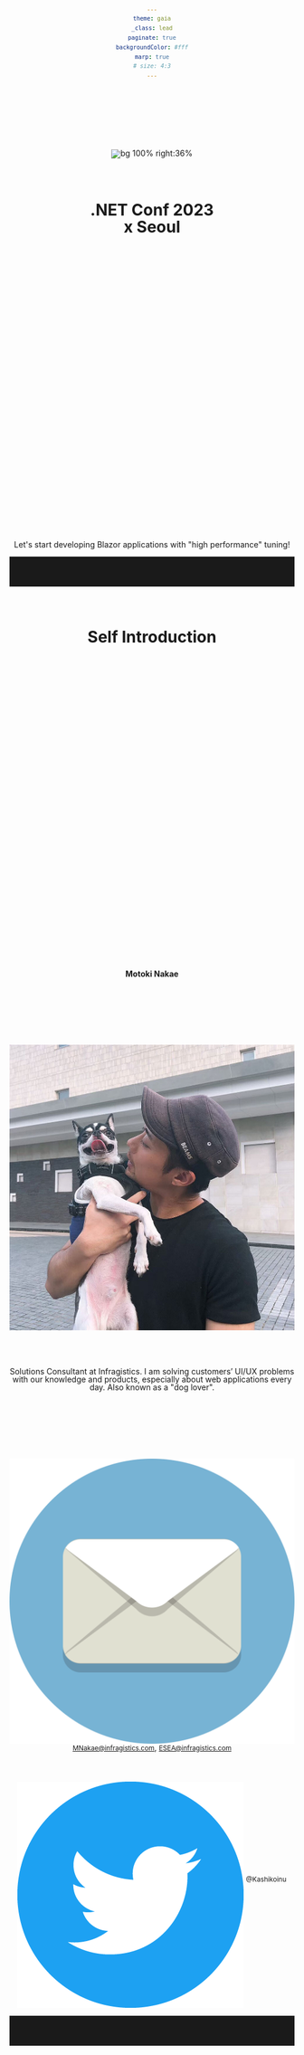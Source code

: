 ```yaml
---
theme: gaia
_class: lead
paginate: true
backgroundColor: #fff
marp: true
# size: 4:3
---
```


![bg 100% right:36%](./e716d7b23c2c510c2ce94363b05ab74a.gif)

# **.NET Conf 2023 <br>x Seoul**

Let's start developing Blazor applications with "high performance" tuning!

---

# Self Introduction

**Motoki Nakae**

![bg 90% right:30%](./b65b1eb0079f5b1b925b6d3da53c0fe3.jpg)

Solutions Consultant at Infragistics.
I am solving customers’ UI/UX problems with our knowledge and products, especially about web applications every day.
Also known as a "dog lover".

![width:40](./Circle-icons-mail.svg.png) <small>MNakae@infragistics.com</small>, <small>ESEA@infragistics.com</small>
![width:40](./Twitter_Social_Icon_Circle_Color.png.twimg.1920.png) <small>@Kashikoinu</small>

<style scoped>
* {
    vertical-align:middle
}
</style>

---

<div style="text-align:center; margin:0; line-height:1">

![width:1100](./persons.jpg)

</div>

<div style="display:flex; width:102%; justify-content: space-around; text-align:center; margin-top:-50px; margin-left: -2.4%">

<div>

### Ken Azuma

CEO at Infragstics JAPAN

</div>

<div>

### Dongsu Jo

Sales Manager, ESEA

</div>

</div>

---

# Infragistics

<div style="text-align:center">

![width:1000](./sampleapps.png)

</div>
We Infragistics provides well designed and high functional UI controls and components for developers over 30 years.

---

![bg contain 75%](./clients.jpg)

---

# <!-- fit -->246
<style scoped>
* {
    text-align:center;
    line-height:1
}
h1 {
    height:530px;
    margin-top:-50px
}
</style>
### meetings with customer in 2022

---

![bg contain 100%](./chart.png)

---

# What's happening in Japan

<small>

## Demand of Blazor was much increased 2022

</small>

One of common scenario:

- The developer works for implementing desktop application for the system inside a plant.
- They are facing new request that about monitoring system to see a status of plant operation for managers.
- Since the manager have to move around a lot during the job, they want a web application to access from anywhere.
- Performance is important.

<style scoped>
li {
    font-size:90%;
}
</style>

---

# Today's Topics

- The reason why I recommend you Blazor as the web development framework.
- The points you should take care for web application as performance perspective.
- Let's start to create a new Blazor web application with performance tuning.
- What if more complex functional UI components are needed.

---

# Why you should choice Blazor

- You are C# developer.
- You are familiar with Blazor Server. (similar to client server model)
- You can create latest SPA web application.
- Document and showcase are incresing day by day.
- Microsoft is investing a lot to Blazor.
- A lot of library vendors were adopted Blazor including Infragistics.

---

# Time to start Blazor!

![bg right:40% 80%](./ue_mezasu_man.png)

<style scoped>
h1 {
    text-align:center;
    padding-top:3.95em;
}
</style>

---

# <!-- fit -->Web application performance
<style scoped>
* {
    text-align:center;
    padding-top:3.75em;
}
</style>

---

# <!-- fit -->Three dimensions of web app performance

<small>

## 1. Load Time Performance

</small>

- How fast the web application load.
- For a desktop app, the time to excute application and be able to start interaction for user.
- To measure this performance, I suggest your use the "Lighthouse" (Chrome Extension).
- You should check "First Contentful Paint" metrics firstly.

---

![](./47a0ea1c7a9947cc06d0b2b3061b44c6.png)
<style scoped>
* {
    text-align:center;
    vertical-align:center;
    padding-top:14px;
}
</style>
---

# To reduce the Load Time

<table>
    <thead>
        <tr>
            <th></th>
            <th>Tips</th>
            <th>Sample Result</th>
        </tr>
    </thead>
    <tbody>
        <tr>
            <th>Blazor Server</th>
            <td>Basically, you don't have to care.</td>
            <td>-</td>
        </tr>
        <tr>
            <th rowspan="4">Blazor WebAssembly</th>
            <td>Use Brotli to compress files.(<a href="https://learn.microsoft.com/en-us/aspnet/core/blazor/host-and-deploy/webassembly?view=aspnetcore-7.0#customize-how-boot-resources-are-loaded">document</a>)</td>
            <td><b style="color:blue">-80%</b></td>
        </tr>
        <tr>
            <td>Turn on IL trimming to reduce the size of published output.(<a href="https://learn.microsoft.com/en-us/aspnet/core/blazor/host-and-deploy/configure-trimmer?view=aspnetcore-7.0">document</a>)</td>
            <td><b style="color:blue">-44%</b></td>
        </tr>
        <tr>
            <td>Installing a wasm-tools.(<a href="https://devblogs.microsoft.com/dotnet/asp-net-core-updates-in-net-6-rc-2/#native-dependencies-support-for-blazor-webassembly-apps">document</a>)</td>
            <td><b style="color:blue">-7%</b></td>
        </tr>
        <tr>
            <td>If possible, cut the globalization and TimeZone capability.(document <a href="https://learn.microsoft.com/en-us/aspnet/core/blazor/performance?view=aspnetcore-7.0#minimize-app-download-size">1</a> / <a href="https://learn.microsoft.com/en-us/dotnet/core/runtime-config/globalization">2</a>)</td>
            <td><b style="color:blue">-37%</b></td>
        </tr>
    </tbody>
</table>

<style scoped>
table {
    font-size:30px;
}
</style>

---

# <!-- fit -->Three points of web app performance

<small>

## 2. Run Time Performance

</small>

- How responsive the web app is to user interactions.
- Chrome developer tools is good to identify performance bottlenecks.
- Some guidelines to improve run time performance:

    - Less than 1500 nodes in total. The maximum depth is 32 nodes. No parent node has more than 60 child nodes.
    - Properly size images, and lazy load images.

---

# Chrome developer tools

<div style="text-align:center">

![width:1180](./devtools.webp)

</div>

<style scoped>
div {
    text-align:center;
}
</style>

---

# <!-- fit -->Three points of web app performance

<small>

## 2. Run Time Performance

</small>

- How responsive the web app is to user interactions.
- Chrome developer tools is good to identify performance bottlenecks.
- Some guidelines to improve run time performance:

    - Less than 1500 nodes in total. The maximum depth is 32 nodes. No parent node has more than 60 child nodes.
    - Properly size images, and lazy load images.

---

# <!-- fit -->Three points of web app performance

<small>

## 3. Soft Performance

</small>

This dimension is not easy to talk, hard to measure, this is related to User Experience for example:

- How easy it is for your user to find and navigate to the feature they want to use.
- How appealing the look and feel of your application is.
- How good the error messages your software produces to understand what the end user did wrong.

---

# <!-- fit -->Tips of Web application performance
<style scoped>
* {
    text-align:center;
    padding-top:3.75em;
}
</style>

---

# Component Virtualization

Virtualization is a technique for limiting UI rendering to just the parts that are currently visible.

- You can use this technique for huge amount of looping content, like list, card, table.
- With calculating the position of scroll, just rendering necessary DOM inside a viewable area.
- When rendered DOM go outside from viewable area, it going to be destroyed.
- This is an out-of-the-box function for Blazor.

---

![bg](./5b6a72b8d79900b9d0f7b955d408d0ba.gif)

---

# <!-- fit -->Let's make virtulized table with 10k items

```html
<table>
    ...
        @foreach (var item in Items)
            <tr>
                <td>@item.FirstName</td>
                <td>@item.LastName</td>
                ...
        }
```

```html
...
        <Virtualize Items="@Items" Context="item">
            <tr>
                <td>@item.FirstName</td>
                <td>@item.LastName</td>
                ...
        </Virtualize>
```

<style scoped>
code {
    font-size: 60%;
}
</style>

---

# What happens if you don't virtulize?

<small>

## With 10k items

</small>

<div>

![width:800px](./2aa8ea9d510a13cf32991e6910ab4ad1.png)

</div>

<style scoped>
div {
    text-align:center;
}
</style>

---

<small>

## With 2.5k items

</small>

![bg](./bb2ac9b2c2c0b20ad56cc0666d9b232c.gif)

<style scoped>
h2 {
    color:#fff;
    background: rgba(0,0,0,.5);
    display: inline-block;
    padding: .3em
}
</style>

---

# Let's look at the result of virtulization
<style scoped>
* {
    text-align:center;
    padding-top:3.75em;
}
</style>

---

![bg](./efc5c6f2d345297a047defca54d94491.gif)

---

![bg](./c7b7f9457c230b0ec2cd37f89952e597.gif)

---

# <!-- fit -->You need more complex functional UI?
<style scoped>
* {
    text-align:center;
    padding-top:3.75em;
}
</style>

---

# To keep both functionality and performance is so difficult

- Feature request that never ends.

    - Sorting, Filtering, To register the short cut and so on.

- The difficulty of performance tuning increase for functional UI cotrols.
- Too hard to navigate the end user to each feature, easily produce bad user experience.

---

![bg 95%](./4c95855a5be3aa6fa0a106b2d524cb3e.gif)

<!--
_backgroundColor: #202020
-->

---

# What we have done for customer in Japan.

- Supported them to adopt Blazor as blandnew framework.
- Provided the training video to learn Blazor for biginner.
- Solved their UI requirements trough our controls.
- Provided consultation service.

![bg right:30% 100%](./internet_school_e-learning_man.png)

---

# Takeaway

<style scoped>
div {
    font-size: 120%;
    line-height:1.6
}
li {
    margin-bottom:1em
}
</style>

<div>

- You don't need to hesitate to Blazor now, let's try to start!
- Handle three kind of dimensions for performance!
- If complex UI is require, rely on professional like Infragistics!

</div>